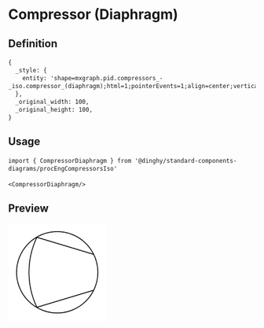 # Compressor (Diaphragm)

## Definition

```
{
  _style: { 
    entity: 'shape=mxgraph.pid.compressors_-_iso.compressor_(diaphragm);html=1;pointerEvents=1;align=center;verticalLabelPosition=bottom;verticalAlign=top;dashed=0;',
  },
  _original_width: 100,
  _original_height: 100,
}
```

## Usage

```
import { CompressorDiaphragm } from '@dinghy/standard-components-diagrams/procEngCompressorsIso'

<CompressorDiaphragm/>
```

## Preview

<img src="./compressor-diaphragm.png" width="200"/>
